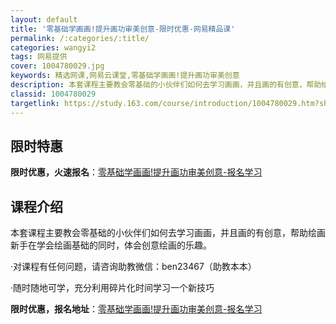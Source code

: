 ```yaml
---
layout: default
title: '零基础学画画!提升画功审美创意-限时优惠-网易精品课'
permalink: /:categories/:title/
categories: wangyi2
tags: 网易提供
cover: 1004780029.jpg
keywords: 精选网课,网易云课堂,零基础学画画!提升画功审美创意
description: 本套课程主要教会零基础的小伙伴们如何去学习画画，并且画的有创意，帮助绘画新手在学会绘画基础的同时，体会创意绘画的乐趣。·
classid: 1004780029
targetlink: https://study.163.com/course/introduction/1004780029.htm?share=1&shareId=1025206652&utm_campaign=share&utm_medium=iphoneShare&utm_source=&utm_u=1025206652
---
```


## 限时特惠

**限时优惠，火速报名**：[零基础学画画!提升画功审美创意-报名学习](https://study.163.com/course/introduction/1004780029.htm?share=1&shareId=1025206652&utm_campaign=share&utm_medium=iphoneShare&utm_source=&utm_u=1025206652)

## 课程介绍

本套课程主要教会零基础的小伙伴们如何去学习画画，并且画的有创意，帮助绘画新手在学会绘画基础的同时，体会创意绘画的乐趣。

·对课程有任何问题，请咨询助教微信：ben23467（助教本本）

·随时随地可学，充分利用碎片化时间学习一个新技巧

**限时优惠，报名地址**：[零基础学画画!提升画功审美创意-报名学习](https://study.163.com/course/introduction/1004780029.htm?share=1&shareId=1025206652&utm_campaign=share&utm_medium=iphoneShare&utm_source=&utm_u=1025206652)

